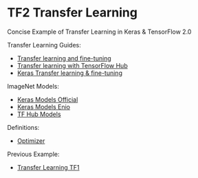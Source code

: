 # TF2 Transfer Learning

Concise Example of Transfer Learning in Keras & TensorFlow 2.0  

Transfer Learning Guides:
* [Transfer learning and fine-tuning](https://www.tensorflow.org/tutorials/images/transfer_learning)
* [Transfer learning with TensorFlow Hub](https://www.tensorflow.org/tutorials/images/transfer_learning_with_hub)
* [Keras Transfer learning & fine-tuning](https://keras.io/guides/transfer_learning/) 

ImageNet Models:
* [Keras Models Official](https://github.com/keras-team/keras-applications)
* [Keras Models Enio](https://github.com/EN10/KerasApplications/blob/main/README.md)
* [TF Hub Models](https://tfhub.dev/s?fine-tunable=yes&module-type=image-feature-vector&tf-version=tf2)

Definitions:
* [Optimizer](https://ml-cheatsheet.readthedocs.io/en/latest/optimizers.html#optimizers)

Previous Example:
* [Transfer Learning TF1](https://github.com/EN10/TransferLearnColab)
